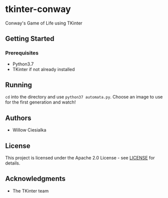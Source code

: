 # tkinter-conway
Conway's Game of Life using TKinter

## Getting Started

### Prerequisites

- Python3.7
- TKinter if not already installed

## Running

`cd` into the directory and use `python37 automata.py`. Choose an image to use for the first generation and watch!

## Authors

- Willow Ciesialka

## License

This project is licensed under the Apache 2.0 License - see [LICENSE](LICENSE) for details.

## Acknowledgments

- The TKinter team
